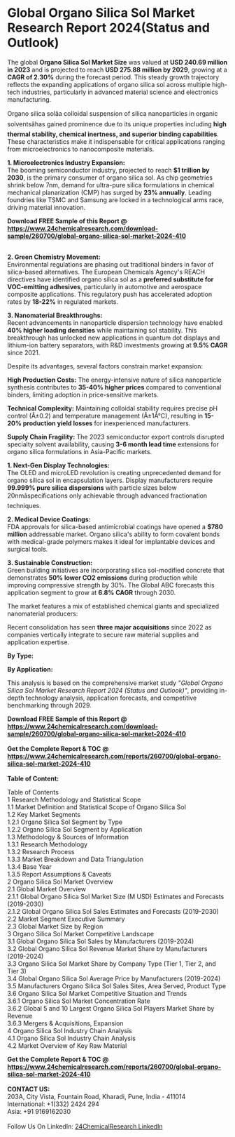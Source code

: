 <h1>Global Organo Silica Sol Market Research Report 2024(Status and Outlook)</h1><p>The global <strong>Organo Silica Sol Market Size</strong> was valued at <strong>USD 240.69 million in 2023</strong> and is projected to reach <strong>USD 275.88 million by 2029</strong>, growing at a <strong>CAGR of 2.30%</strong> during the forecast period. This steady growth trajectory reflects the expanding applications of organo silica sol across multiple high-tech industries, particularly in advanced material science and electronics manufacturing.</p><p>Organo silica solâa colloidal suspension of silica nanoparticles in organic solventsâhas gained prominence due to its unique properties including <strong>high thermal stability, chemical inertness, and superior binding capabilities</strong>. These characteristics make it indispensable for critical applications ranging from microelectronics to nanocomposite materials.</p><p><strong>1. Microelectronics Industry Expansion:</strong><br>
The booming semiconductor industry, projected to reach <strong>$1 trillion by 2030</strong>, is the primary consumer of organo silica sol. As chip geometries shrink below 7nm, demand for ultra-pure silica formulations in chemical mechanical planarization (CMP) has surged by <strong>23% annually</strong>. Leading foundries like TSMC and Samsung are locked in a technological arms race, driving material innovation.</p><div><b>Download FREE Sample of this Report @ 
            <a href="https://www.24chemicalresearch.com/download-sample/260700/global-organo-silica-sol-market-2024-410">
            https://www.24chemicalresearch.com/download-sample/260700/global-organo-silica-sol-market-2024-410</a></b></div><br><p><strong>2. Green Chemistry Movement:</strong><br>
Environmental regulations are phasing out traditional binders in favor of silica-based alternatives. The European Chemicals Agency's REACH directives have identified organo silica sol as a <strong>preferred substitute for VOC-emitting adhesives</strong>, particularly in automotive and aerospace composite applications. This regulatory push has accelerated adoption rates by <strong>18-22%</strong> in regulated markets.</p><p><strong>3. Nanomaterial Breakthroughs:</strong><br>
Recent advancements in nanoparticle dispersion technology have enabled <strong>40% higher loading densities</strong> while maintaining sol stability. This breakthrough has unlocked new applications in quantum dot displays and lithium-ion battery separators, with R&amp;D investments growing at <strong>9.5% CAGR</strong> since 2021.</p><p>Despite its advantages, several factors constrain market expansion:</p><p><strong>High Production Costs:</strong> The energy-intensive nature of silica nanoparticle synthesis contributes to <strong>35-40% higher prices</strong> compared to conventional binders, limiting adoption in price-sensitive markets.</p><p><strong>Technical Complexity:</strong> Maintaining colloidal stability requires precise pH control (Â±0.2) and temperature management (Â±1Â°C), resulting in <strong>15-20% production yield losses</strong> for inexperienced manufacturers.</p><p><strong>Supply Chain Fragility:</strong> The 2023 semiconductor export controls disrupted specialty solvent availability, causing <strong>3-6 month lead time</strong> extensions for organo silica formulations in Asia-Pacific markets.</p><p><strong>1. Next-Gen Display Technologies:</strong><br>
The OLED and microLED revolution is creating unprecedented demand for organo silica sol in encapsulation layers. Display manufacturers require <strong>99.999% pure silica dispersions</strong> with particle sizes below 20nmâspecifications only achievable through advanced fractionation techniques.</p><p><strong>2. Medical Device Coatings:</strong><br>
FDA approvals for silica-based antimicrobial coatings have opened a <strong>$780 million</strong> addressable market. Organo silica's ability to form covalent bonds with medical-grade polymers makes it ideal for implantable devices and surgical tools.</p><p><strong>3. Sustainable Construction:</strong><br>
Green building initiatives are incorporating silica sol-modified concrete that demonstrates <strong>50% lower CO2 emissions</strong> during production while improving compressive strength by 30%. The Global ABC forecasts this application segment to grow at <strong>6.8% CAGR</strong> through 2030.</p><p>The market features a mix of established chemical giants and specialized nanomaterial producers:</p><p>Recent consolidation has seen <strong>three major acquisitions</strong> since 2022 as companies vertically integrate to secure raw material supplies and application expertise.</p><p><strong>By Type:</strong></p><p><strong>By Application:</strong></p><p>This analysis is based on the comprehensive market study <em>"Global Organo Silica Sol Market Research Report 2024 (Status and Outlook)"</em>, providing in-depth technology analysis, application forecasts, and competitive benchmarking through 2029.</p><div><b>Download FREE Sample of this Report @ 
            <a href="https://www.24chemicalresearch.com/download-sample/260700/global-organo-silica-sol-market-2024-410">
            https://www.24chemicalresearch.com/download-sample/260700/global-organo-silica-sol-market-2024-410</a></b></div><br><div><b>Get the Complete Report & TOC @ 
            <a href="https://www.24chemicalresearch.com/reports/260700/global-organo-silica-sol-market-2024-410">
            https://www.24chemicalresearch.com/reports/260700/global-organo-silica-sol-market-2024-410</a></b></div><br>
            <b>Table of Content:</b><p>Table of Contents<br />
1 Research Methodology and Statistical Scope<br />
1.1 Market Definition and Statistical Scope of Organo Silica Sol<br />
1.2 Key Market Segments<br />
1.2.1 Organo Silica Sol Segment by Type<br />
1.2.2 Organo Silica Sol Segment by Application<br />
1.3 Methodology & Sources of Information<br />
1.3.1 Research Methodology<br />
1.3.2 Research Process<br />
1.3.3 Market Breakdown and Data Triangulation<br />
1.3.4 Base Year<br />
1.3.5 Report Assumptions & Caveats<br />
2 Organo Silica Sol Market Overview<br />
2.1 Global Market Overview<br />
2.1.1 Global Organo Silica Sol Market Size (M USD) Estimates and Forecasts (2019-2030)<br />
2.1.2 Global Organo Silica Sol Sales Estimates and Forecasts (2019-2030)<br />
2.2 Market Segment Executive Summary<br />
2.3 Global Market Size by Region<br />
3 Organo Silica Sol Market Competitive Landscape<br />
3.1 Global Organo Silica Sol Sales by Manufacturers (2019-2024)<br />
3.2 Global Organo Silica Sol Revenue Market Share by Manufacturers (2019-2024)<br />
3.3 Organo Silica Sol Market Share by Company Type (Tier 1, Tier 2, and Tier 3)<br />
3.4 Global Organo Silica Sol Average Price by Manufacturers (2019-2024)<br />
3.5 Manufacturers Organo Silica Sol Sales Sites, Area Served, Product Type<br />
3.6 Organo Silica Sol Market Competitive Situation and Trends<br />
3.6.1 Organo Silica Sol Market Concentration Rate<br />
3.6.2 Global 5 and 10 Largest Organo Silica Sol Players Market Share by Revenue<br />
3.6.3 Mergers & Acquisitions, Expansion<br />
4 Organo Silica Sol Industry Chain Analysis<br />
4.1 Organo Silica Sol Industry Chain Analysis<br />
4.2 Market Overview of Key Raw Material</p><div><b>Get the Complete Report & TOC @ 
            <a href="https://www.24chemicalresearch.com/reports/260700/global-organo-silica-sol-market-2024-410">
            https://www.24chemicalresearch.com/reports/260700/global-organo-silica-sol-market-2024-410</a></b></div><br><b>CONTACT US:</b><br>
            203A, City Vista, Fountain Road, Kharadi, Pune, India - 411014<br>
            International: +1(332) 2424 294<br>
            Asia: +91 9169162030 <br><br>
            Follow Us On LinkedIn: <a href="https://www.linkedin.com/company/24chemicalresearch/">24ChemicalResearch LinkedIn</a>